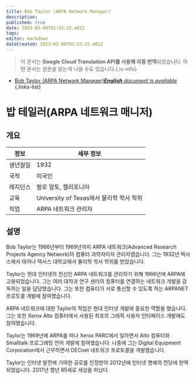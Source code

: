 ```yaml
---
title: Bob Taylor (ARPA Network Manager)
description: 
published: true
date: 2023-02-09T01:55:25.481Z
tags: 
editor: markdown
dateCreated: 2023-02-09T01:55:25.481Z
---
```


> 이 문서는 **Google Cloud Translation API를 사용해 자동 번역**되었습니다.
어떤 문서는 원문을 읽는게 나을 수도 있습니다.{.is-info}



- [Bob Taylor (ARPA Network Manager)***English** document is available*](/en/Knowledge-base/Dictionary/Person/bob-taylor-arpa-network-manager)
{.links-list}


# 밥 테일러(ARPA 네트워크 매니저)

## 개요

| 정보 | 세부 정보 |
| ---------- | ------- |
| 생년월일 | 1932 |
| 국적 | 미국인 |
| 레지던스 | 팔로 알토, 캘리포니아 |
| 교육 | University of Texas에서 물리학 학사 학위 |
| 직업 | ARPA 네트워크 관리자 |

## 설명

Bob Taylor는 1966년부터 1969년까지 ARPA 네트워크(Advanced Research Projects Agency Network)의 컴퓨터 과학자이자 관리자였습니다. 그는 1932년 텍사스에서 태어나 텍사스 대학교에서 물리학 학사 학위를 받았습니다.

Taylor는 현대 인터넷의 전신인 ARPA 네트워크를 관리하기 위해 1966년에 ARPA에 고용되었습니다. 그는 여러 대학과 연구 센터의 컴퓨터를 연결하는 네트워크 개발을 감독하는 일을 담당했습니다. 그는 또한 컴퓨터가 서로 통신할 수 있도록 하는 ARPANET 프로토콜 개발에 참여했습니다.

ARPA 네트워크에 대한 Taylor의 작업은 현대 인터넷 개발에 중요한 역할을 했습니다. 그는 또한 Xerox Alto 컴퓨터에서 사용된 최초의 그래픽 사용자 인터페이스 개발에도 참여했습니다.

Taylor는 1969년에 ARPA를 떠나 Xerox PARC에서 일하면서 Alto 컴퓨터와 Smalltalk 프로그래밍 언어 개발에 참여했습니다. 나중에 그는 Digital Equipment Corporation에서 근무하면서 DECnet 네트워크 프로토콜을 개발했습니다.

Taylor는 인터넷 발전에 기여한 공로를 인정받아 2012년에 인터넷 명예의 전당에 헌액되었습니다. 2017년 향년 85세로 세상을 떠났다.